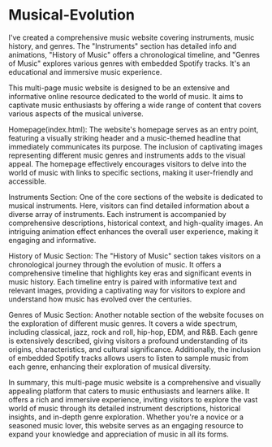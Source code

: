 # Musical-Evolution
I've created a comprehensive music website covering instruments, music history, and genres. The "Instruments" section has detailed info and animations, "History of Music" offers a chronological timeline, and "Genres of Music" explores various genres with embedded Spotify tracks. It's an educational and immersive music experience.

This multi-page music website is designed to be an extensive and informative online resource dedicated to the world of music. It aims to captivate music enthusiasts by offering a wide range of content that covers various aspects of the musical universe.

Homepage(index.html): The website's homepage serves as an entry point, featuring a visually striking header and a music-themed headline that immediately communicates its purpose. The inclusion of captivating images representing different music genres and instruments adds to the visual appeal. The homepage effectively encourages visitors to delve into the world of music with links to specific sections, making it user-friendly and accessible.

Instruments Section: One of the core sections of the website is dedicated to musical instruments. Here, visitors can find detailed information about a diverse array of instruments. Each instrument is accompanied by comprehensive descriptions, historical context, and high-quality images. An intriguing animation effect enhances the overall user experience, making it engaging and informative.

History of Music Section: The "History of Music" section takes visitors on a chronological journey through the evolution of music. It offers a comprehensive timeline that highlights key eras and significant events in music history. Each timeline entry is paired with informative text and relevant images, providing a captivating way for visitors to explore and understand how music has evolved over the centuries.

Genres of Music Section: Another notable section of the website focuses on the exploration of different music genres. It covers a wide spectrum, including classical, jazz, rock and roll, hip-hop, EDM, and R&B. Each genre is extensively described, giving visitors a profound understanding of its origins, characteristics, and cultural significance. Additionally, the inclusion of embedded Spotify tracks allows users to listen to sample music from each genre, enhancing their exploration of musical diversity.

In summary, this multi-page music website is a comprehensive and visually appealing platform that caters to music enthusiasts and learners alike. It offers a rich and immersive experience, inviting visitors to explore the vast world of music through its detailed instrument descriptions, historical insights, and in-depth genre exploration. Whether you're a novice or a seasoned music lover, this website serves as an engaging resource to expand your knowledge and appreciation of music in all its forms.

